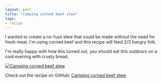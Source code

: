 ```yaml
---
layout: post
title: "Camping corned beef stew"
tags:
- recipe
---
```


I wanted to create a no-fuss stew that could be made without the need for fresh meat. I'm using corned beef and this recipe will feed 2/3 hungry folk.

I'm really happy with how this turned out, you should eat this outdoors on a cool evening with crusty bread.

[![Camping corned beef stew](http://farm3.staticflickr.com/2881/11758803213_01915b1353.jpg)](https://github.com/rey/cookbook/blob/master/recipes/camping-corned-beef-stew.md)

Check out the recipe on GitHub: [Camping corned beef stew](https://github.com/rey/cookbook/blob/master/recipes/camping-corned-beef-stew.md)
